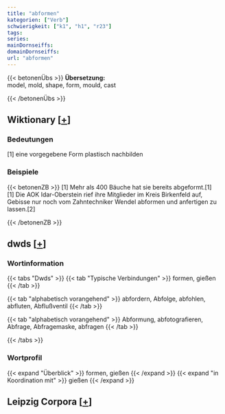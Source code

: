 ```yaml
---
title: "abformen"
kategorien: ["Verb"]
schwierigkeit: ["k1", "h1", "r23"]
tags:
series:
mainDornseiffs:
domainDornseiffs:
url: "abformen"
---
```


{{< betonenÜbs >}}
**Übersetzung:**  
model, mold, shape, form, mould, cast  
  
{{< /betonenÜbs >}}

## Wiktionary [[+](https://de.wiktionary.org/wiki/abformen)]

### Bedeutungen
[1] eine vorgegebene Form plastisch nachbilden  

### Beispiele
{{< betonenZB >}}
[1] Mehr als 400 Bäuche hat sie bereits abgeformt.[1]  
[1] Die AOK Idar-Oberstein rief ihre Mitglieder im Kreis Birkenfeld auf, Gebisse nur noch vom Zahntechniker Wendel abformen und anfertigen zu lassen.[2]  

{{< /betonenZB >}}


## dwds [[+](https://www.dwds.de/wb/abformen)]

### Wortinformation
{{< tabs "Dwds" >}}
{{< tab "Typische Verbindungen" >}}
formen, gießen
{{< /tab >}}

{{< tab "alphabetisch vorangehend" >}}
abfordern, Abfolge, abfohlen, abfluten, Abflußventil
{{< /tab >}}

{{< tab "alphabetisch vorangehend" >}}
Abformung, abfotografieren, Abfrage, Abfragemaske, abfragen
{{< /tab >}}

{{< /tabs >}}

### Wortprofil
{{< expand "Überblick" >}} formen, gießen {{< /expand >}}
{{< expand "in Koordination mit" >}} gießen {{< /expand >}}

## Leipzig Corpora [[+](https://corpora.uni-leipzig.de/en/res?word=abformen&corpusId=deu_newscrawl-public_2018)]


